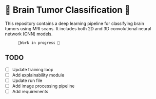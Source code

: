 # 🧠 Brain Tumor Classification 🧠

This repository contains a deep learning pipeline for classifying brain tumors using MRI scans. It includes both 2D and 3D convolutional neural network (CNN) models.

          🔧Work in progress 🔧


##  TODO

- [ ] Update training loop
- [ ] Add explainability module
- [ ] Update run file
- [ ] Add image processing pipeline
- [ ] Add requirements
